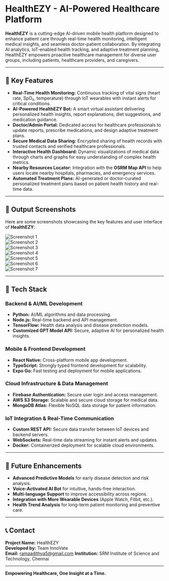 # HealthEZY - AI-Powered Healthcare Platform

**HealthEZY** is a cutting-edge AI-driven mobile health platform designed to enhance patient care through real-time health monitoring, intelligent medical insights, and seamless doctor-patient collaboration. By integrating AI analytics, IoT-enabled health tracking, and adaptive treatment planning, HealthEZY empowers proactive healthcare management for diverse user groups, including patients, healthcare providers, and caregivers.

---


## 🌟 **Key Features**

- **Real-Time Health Monitoring:** Continuous tracking of vital signs (heart rate, SpO₂, temperature) through IoT wearables with instant alerts for critical conditions.  
- **AI-Powered HealthEZY Bot:** A smart virtual assistant delivering personalized health insights, report explanations, diet suggestions, and medication guidance.  
- **Doctor/Admin Portal:** Dedicated access for healthcare professionals to update reports, prescribe medications, and design adaptive treatment plans.  
- **Secure Medical Data Sharing:** Encrypted sharing of health records with trusted contacts and verified healthcare professionals.  
- **Interactive Health Dashboard:** Dynamic visualizations of medical data through charts and graphs for easy understanding of complex health metrics.  
- **Nearby Resources Locator:** Integration with the **OSRM Map API** to help users locate nearby hospitals, pharmacies, and emergency services.  
- **Automated Treatment Plans:** AI-generated or doctor-curated personalized treatment plans based on patient health history and real-time data.

---
## 📸 **Output Screenshots**

Here are some screenshots showcasing the key features and user interface of **HealthEZY**:

![Screenshot 1](sc1.jpeg)  
![Screenshot 2](sc2.jpeg)  
![Screenshot 3](sc3.jpeg)  
![Screenshot 4](sc4.jpeg)  
![Screenshot 5](sc5.jpeg)  
![Screenshot 6](sc6.jpeg)  
![Screenshot 7](sc7.jpeg)

---


## 🔧 **Tech Stack**

### **Backend & AI/ML Development**  
- **Python:** AI/ML algorithms and data processing.  
- **Node.js:** Real-time backend and API management.  
- **TensorFlow:** Health data analysis and disease prediction models.  
- **Customized GPT Model API:** Secure, adaptive AI for personalized health insights.  

### **Mobile & Frontend Development**  
- **React Native:** Cross-platform mobile app development.  
- **TypeScript:** Strongly typed frontend development for scalability.  
- **Expo Go:** Fast testing and deployment for mobile applications.  

### **Cloud Infrastructure & Data Management**  
- **Firebase Authentication:** Secure user login and access management.  
- **AWS S3 Storage:** Scalable and secure cloud storage for medical data.  
- **MongoDB Atlas:** Flexible NoSQL data storage for patient information.  

### **IoT Integration & Real-Time Communication**  
- **Custom REST API:** Secure data transfer between IoT devices and backend servers.  
- **WebSockets:** Real-time data streaming for instant alerts and updates.  
- **Docker:** Containerized deployment for scalable cloud environments.  

---

## 🚀 **Future Enhancements**  
- **Advanced Predictive Models** for early disease detection and risk analysis.  
- **Voice-Activated AI Bot** for intuitive, hands-free interaction.  
- **Multi-language Support** to improve accessibility across regions.  
- **Integration with More Wearable Devices** (Apple Watch, Fitbit, etc.).  
- **Health Trend Analysis** for long-term patient monitoring and preventive care.  

---

## 📞 **Contact**

**Project Name:** HealthEZY  
**Developed by:** Team InnoVate  
**Email:** ramaadithya5@gmail.com
**Institution:** SRM Institute of Science and Technology, Chennai  

---

**Empowering Healthcare, One Insight at a Time.**  
